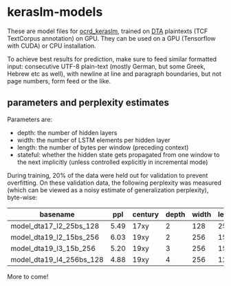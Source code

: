 # keraslm-models

These are model files for [ocrd_keraslm](https://github.com/OCR-D/ocrd_keraslm), trained on [DTA](http://www.deutsches-textarchiv/download) plaintexts (TCF TextCorpus annotation) on GPU. They can be used on a GPU (Tensorflow with CUDA) or CPU installation.

To achieve best results for prediction, make sure to feed similar formatted input: consecutive UTF-8 plain-text (mostly German, but some Greek, Hebrew etc as well), with newline at line and paragraph boundaries, but not page numbers, form feed or the like.

## parameters and perplexity estimates

Parameters are:
* depth: the number of hidden layers
* width: the number of LSTM elements per hidden layer
* length: the number of bytes per window (preceding context)
* stateful: whether the hidden state gets propagated from one window to the next implicitly (unless controlled explicitly in incremental mode)

During training, 20% of the data were held out for validation to prevent overfitting. On these validation data, the following perplexity was measured (which can be viewed as a noisy estimate of generalization perplexity), byte-wise:

basename | ppl | century | depth | width | length | stateful
-------- | --- | ------- | ----- | ----- | ------ | --------
model_dta17_l2_25bs_128 | 5.49 | 17xy | 2 | 128 | 25| True
model_dta19_l2_15bs_256 | 6.03 | 19xy | 2 | 256 | 15 | True
model_dta19_l3_15b_256 | 5.20 | 19xy | 3 | 256 | 15 | False
model_dta19_l4_256bs_128 | 4.88 | 19xy | 4 | 256 | 128 | True

More to come!
